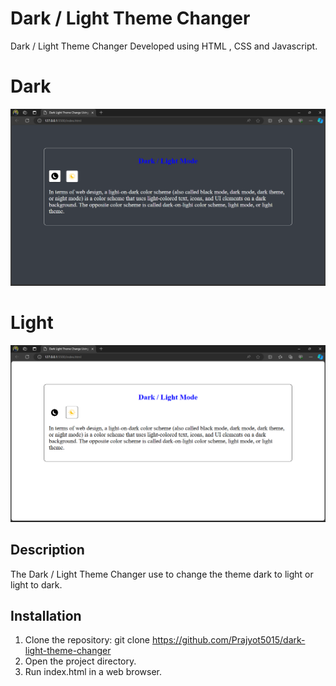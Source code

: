 # Dark / Light Theme Changer

Dark / Light Theme Changer Developed using HTML , CSS and Javascript.


# Dark
![Screenshot](./png/Screenshot%20(82).png)

# Light
![Screenshot](./png/Screenshot%20(81).png)

## Description

The Dark / Light Theme Changer use to change the theme dark to light or light to dark.

## Installation

1. Clone the repository: git clone https://github.com/Prajyot5015/dark-light-theme-changer
2. Open the project directory.
3. Run index.html in a web browser.

